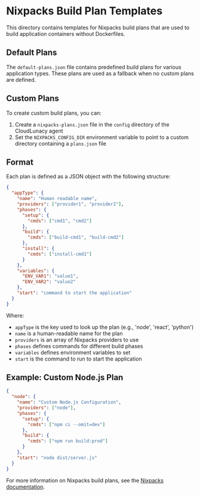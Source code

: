 # Nixpacks Build Plan Templates

This directory contains templates for Nixpacks build plans that are used to build application containers without Dockerfiles.

## Default Plans

The `default-plans.json` file contains predefined build plans for various application types. These plans are used as a fallback when no custom plans are defined.

## Custom Plans

To create custom build plans, you can:

1. Create a `nixpacks-plans.json` file in the `config` directory of the CloudLunacy agent
2. Set the `NIXPACKS_CONFIG_DIR` environment variable to point to a custom directory containing a `plans.json` file

## Format

Each plan is defined as a JSON object with the following structure:

```json
{
  "appType": {
    "name": "Human readable name",
    "providers": ["provider1", "provider2"],
    "phases": {
      "setup": {
        "cmds": ["cmd1", "cmd2"]
      },
      "build": {
        "cmds": ["build-cmd1", "build-cmd2"]
      },
      "install": {
        "cmds": ["install-cmd1"]
      }
    },
    "variables": {
      "ENV_VAR1": "value1",
      "ENV_VAR2": "value2"
    },
    "start": "command to start the application"
  }
}
```

Where:

- `appType` is the key used to look up the plan (e.g., 'node', 'react', 'python')
- `name` is a human-readable name for the plan
- `providers` is an array of Nixpacks providers to use
- `phases` defines commands for different build phases
- `variables` defines environment variables to set
- `start` is the command to run to start the application

## Example: Custom Node.js Plan

```json
{
  "node": {
    "name": "Custom Node.js Configuration",
    "providers": ["node"],
    "phases": {
      "setup": {
        "cmds": ["npm ci --omit=dev"]
      },
      "build": {
        "cmds": ["npm run build:prod"]
      }
    },
    "start": "node dist/server.js"
  }
}
```

For more information on Nixpacks build plans, see the [Nixpacks documentation](https://nixpacks.com/docs/configuration/plans).

